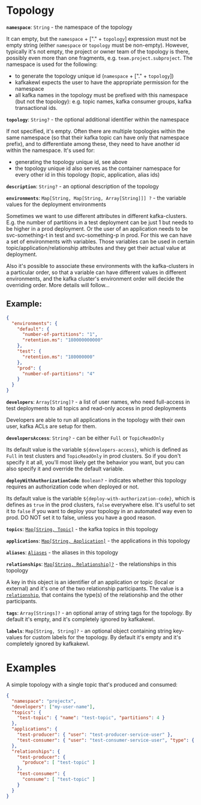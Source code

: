 # Topology

**`namespace`**: `String` - the namespace of the topology

It can empty, but the `namespace` + ["." + `topology`] expression must not be empty string (either `namespace` or `topology` must be non-empty). However, typically it's not empty, the project or owner team of the topology is there, possibly even more than one fragments, e.g. `team.project.subproject`. The namespace is used for the following:
- to generate the topology unique id (`namespace` + ["." + `topology`])
- kafkakewl expects the user to have the appropriate permission for the namespace
- all kafka names in the topology must be prefixed with this namespace (but not the topology): e.g. topic names, kafka consumer groups, kafka transactional ids.

**`topology`**: `String?` - the optional additional identifier within the namespace

If not specified, it's empty. Often there are multiple topologies within the same namespace (so that their kafka topic can have only that namespace prefix), and to differentiate among these, they need to have another id within the namespace. It's used for:
- generating the topology unique id, see above
- the topology unique id also serves as the container namespace for every other id in this topology (topic, application, alias ids)

**`description`**: `String?` - an optional description of the topology

**`environments`**: `Map[String, Map[String, Array[String]]] ?` - the variable values for the deployment environments

Sometimes we want to use different attributes in different kafka-clusters. E.g. the number of partitions in a test deployment can be just 1 but needs to be higher in a prod deployment. Or the user of an application needs to be svc-something-t in test and svc-something-p in prod. For this we can have a set of environments with variables. Those variables can be used in certain topic/application/relationship attributes and they get their actual value at deployment.

Also it's possible to associate these environments with the kafka-clusters in a particular order, so that a variable can have different values in different environments, and the kafka cluster's environment order will decide the overriding order. More details will follow...

## Example:

```json
{
  "environments": {
    "default": {
      "number-of-partitions": "1",
      "retention.ms": "180000000000"
    },
    "test": {
      "retention.ms": "180000000"
    },
    "prod": {
      "number-of-partitions": "4"
    }
  }
}

```
**`developers`**: `Array[String]?` - a list of user names, who need full-access in test deployments to all topics and read-only access in prod deployments

Developers are able to run all applications in the topology with their own user, kafka ACLs are setup for them.

**`developersAccess`**: `String?` - can be either `Full` or `TopicReadOnly`

Its default value is the variable `${developers-access}`, which is defined as `Full` in test clusters and `TopicReadOnly` in prod clusters. So if you don't specify it at all, you'll most likely get the behavior you want, but you can also specify it and override the default variable.

**`deployWithAuthorizationCode`**: `Boolean?` - indicates whether this topology requires an authorization code when deployed or not.

Its default value is the variable `${deploy-with-authorization-code}`, which is defines as `true` in the prod clusters, `false` everywhere else. It's useful to set it to `false` if you want to deploy your topology in an automated way even to prod. DO NOT set it to false, unless you have a good reason.

**`topics`**: [`Map[String, Topic]`](TopologyTopic.md) - the kafka topics in this topology

**`applications`**: [`Map[String, Application]`](TopologyApplication.md) - the applications in this topology

**`aliases`**: [`Aliases`](TopologyAliases.md) - the aliases in this topology

**`relationships`**: [`Map[String, Relationship]?`](TopologyRelationship.md) - the relationships in this topology

A key in this object is an identifier of an application or topic (local or external) and it's one of the two relationship participants. The value is a [`relationship`](TopologyRelationship.md), that contains the type(s) of the relationship and the other participants.

**`tags`**: `Array[Strings]?` - an optional array of string tags for the topology. By default it's empty, and it's completely ignored by kafkakewl.

**`labels`**: `Map[String, String]?` - an optional object containing string key-values for custom labels for the topology. By default it's empty and it's completely ignored by kafkakewl.

# Examples

A simple topology with a single topic that's produced and consumed:

```json
{
  "namespace": "projectx",
  "developers": ["my-user-name"],
  "topics": {
    "test-topic": { "name": "test-topic", "partitions": 4 }
  },
  "applications": {
    "test-producer": { "user": "test-producer-service-user" },
    "test-consumer": { "user": "test-consumer-service-user", "type": { "consumerGroup": "projectx.test-consumer" } },
  },
  "relationships": {
    "test-producer": {
      "produce": [ "test-topic" ]
    },
    "test-consumer": {
      "consume": [ "test-topic" ]
    }
  }
}

```
